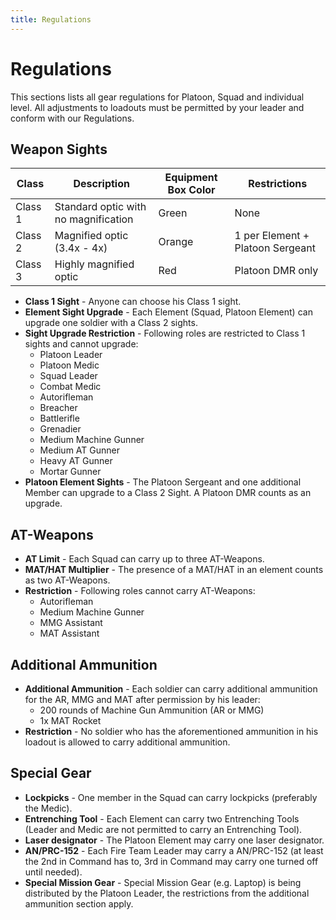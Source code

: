 ```yaml
---
title: Regulations
---
```


# Regulations

This sections lists all gear regulations for Platoon, Squad and individual level. All adjustments to loadouts must be permitted by your leader and conform with our Regulations.

## Weapon Sights

| Class   | Description                          | Equipment Box Color | Restrictions                     |
| ------- | ------------------------------------ | ------------------- | -------------------------------- |
| Class 1 | Standard optic with no magnification | Green               | None                             |
| Class 2 | Magnified optic (3.4x - 4x)          | Orange              | 1 per Element + Platoon Sergeant |
| Class 3 | Highly magnified optic               | Red                 | Platoon DMR only                 |

- **Class 1 Sight** - Anyone can choose his Class 1 sight.
- **Element Sight Upgrade** - Each Element (Squad, Platoon Element) can upgrade one soldier with a Class 2 sights.
- **Sight Upgrade Restriction** - Following roles are restricted to Class 1 sights and cannot upgrade:
  - Platoon Leader
  - Platoon Medic
  - Squad Leader
  - Combat Medic
  - Autorifleman
  - Breacher
  - Battlerifle
  - Grenadier
  - Medium Machine Gunner
  - Medium AT Gunner
  - Heavy AT Gunner
  - Mortar Gunner
- **Platoon Element Sights** - The Platoon Sergeant and one additional Member can upgrade to a Class 2 Sight. A Platoon DMR counts as an upgrade.

## AT-Weapons

- **AT Limit** - Each Squad can carry up to three AT-Weapons.
- **MAT/HAT Multiplier** - The presence of a MAT/HAT in an element counts as two AT-Weapons.
- **Restriction** - Following roles cannot carry AT-Weapons:
  - Autorifleman
  - Medium Machine Gunner
  - MMG Assistant
  - MAT Assistant

## Additional Ammunition

- **Additional Ammunition** - Each soldier can carry additional ammunition for the AR, MMG and MAT after permission by his leader:
  - 200 rounds of Machine Gun Ammunition (AR or MMG)
  - 1x MAT Rocket
- **Restriction** - No soldier who has the aforementioned ammunition in his loadout is allowed to carry additional ammunition.

## Special Gear

- **Lockpicks** - One member in the Squad can carry lockpicks (preferably the Medic).
- **Entrenching Tool** - Each Element can carry two Entrenching Tools (Leader and Medic are not permitted to carry an Entrenching Tool).
- **Laser designator** - The Platoon Element may carry one laser designator.
- **AN/PRC-152** - Each Fire Team Leader may carry a AN/PRC-152 (at least the 2nd in Command has to, 3rd in Command may carry one turned off until needed).
- **Special Mission Gear** - Special Mission Gear (e.g. Laptop) is being distributed by the Platoon Leader, the restrictions from the additional ammunition section apply.
